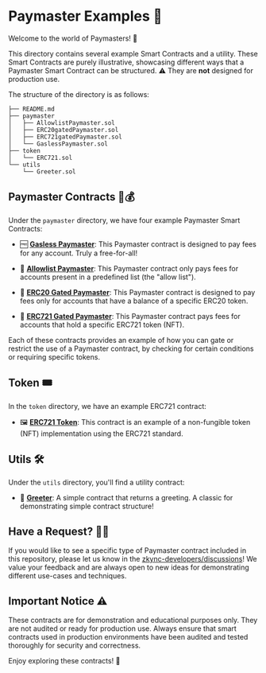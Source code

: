 # Paymaster Examples 📁

Welcome to the world of Paymasters! 🎉

This directory contains several example Smart Contracts and a utility. These Smart Contracts are purely illustrative, showcasing different ways that a Paymaster Smart Contract can be structured. ⚠️ They are **not** designed for production use. 

The structure of the directory is as follows:

```
├── README.md
├── paymaster
│   ├── AllowlistPaymaster.sol
│   ├── ERC20gatedPaymaster.sol
│   ├── ERC721gatedPaymaster.sol
│   └── GaslessPaymaster.sol
├── token
│   └── ERC721.sol
└── utils
    └── Greeter.sol
```

## Paymaster Contracts 📝💰

Under the `paymaster` directory, we have four example Paymaster Smart Contracts:

- 🆓 **[Gasless Paymaster](./paymaster/GaslessPaymaster.sol)**: This Paymaster contract is designed to pay fees for any account. Truly a free-for-all!

- 📜 **[Allowlist Paymaster](./paymaster/AllowlistPaymaster.sol)**: This Paymaster contract only pays fees for accounts present in a predefined list (the "allow list").

- 🎫 **[ERC20 Gated Paymaster](./paymaster/ERC20gatedPaymaster.sol)**: This Paymaster contract is designed to pay fees only for accounts that have a balance of a specific ERC20 token.

- 🎨 **[ERC721 Gated Paymaster](./paymaster/ERC721gatedPaymaster.sol)**: This Paymaster contract pays fees for accounts that hold a specific ERC721 token (NFT).

Each of these contracts provides an example of how you can gate or restrict the use of a Paymaster contract, by checking for certain conditions or requiring specific tokens.

## Token 🎟

In the `token` directory, we have an example ERC721 contract:

- 🖼️ **[ERC721 Token](./token/ERC721.sol)**: This contract is an example of a non-fungible token (NFT) implementation using the ERC721 standard.

## Utils 🛠️

Under the `utils` directory, you'll find a utility contract:

- 👋 **[Greeter](./utils/Greeter.sol)**: A simple contract that returns a greeting. A classic for demonstrating simple contract structure!

## Have a Request? 🙋‍♀️
If you would like to see a specific type of Paymaster contract included in this repository, please let us know in the [zkync-developers/discussions](https://github.com/zkSync-Community-Hub/zkync-developers/discussions)! We value your feedback and are always open to new ideas for demonstrating different use-cases and techniques.

## Important Notice ⚠️

These contracts are for demonstration and educational purposes only. They are not audited or ready for production use. Always ensure that smart contracts used in production environments have been audited and tested thoroughly for security and correctness.

Enjoy exploring these contracts! 🚀